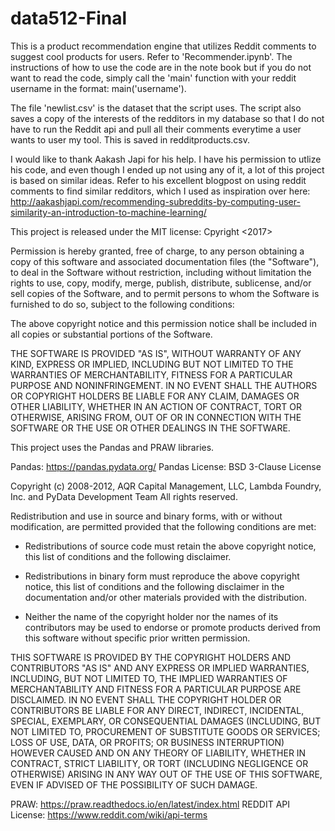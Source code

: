 # data512-Final

This is a product recommendation engine that utilizes Reddit comments to suggest cool products for users. Refer to 'Recommender.ipynb'. The instructions of how to use the code are in the note book but if you do not want to read the code, simply call the 'main' function with your reddit username in the format: main('username').  

The file 'newlist.csv' is the dataset that the script uses. The script also saves a copy of the interests of the redditors in my database so that I do not have to run the Reddit api and pull all their comments everytime a user wants to user my tool. This is saved in redditproducts.csv.

I would like to thank Aakash Japi for his help. I have his permission to utlize his code, and even though I ended up not using any of it, a lot of this project is based on similar ideas.  Refer to his excellent blogpost on using reddit comments to find similar redditors, which I used as inspiration over here: http://aakashjapi.com/recommending-subreddits-by-computing-user-similarity-an-introduction-to-machine-learning/

This project is released under the MIT license:
Cpyright <2017> <Abhishek Varma>

Permission is hereby granted, free of charge, to any person obtaining a copy of this software and associated documentation files (the "Software"), to deal in the Software without restriction, including without limitation the rights to use, copy, modify, merge, publish, distribute, sublicense, and/or sell copies of the Software, and to permit persons to whom the Software is furnished to do so, subject to the following conditions:

The above copyright notice and this permission notice shall be included in all copies or substantial portions of the Software.

THE SOFTWARE IS PROVIDED "AS IS", WITHOUT WARRANTY OF ANY KIND, EXPRESS OR IMPLIED, INCLUDING BUT NOT LIMITED TO THE WARRANTIES OF MERCHANTABILITY, FITNESS FOR A PARTICULAR PURPOSE AND NONINFRINGEMENT. IN NO EVENT SHALL THE AUTHORS OR COPYRIGHT HOLDERS BE LIABLE FOR ANY CLAIM, DAMAGES OR OTHER LIABILITY, WHETHER IN AN ACTION OF CONTRACT, TORT OR OTHERWISE, ARISING FROM, OUT OF OR IN CONNECTION WITH THE SOFTWARE OR THE USE OR OTHER DEALINGS IN THE SOFTWARE.

This project uses the Pandas and PRAW libraries. 

Pandas: https://pandas.pydata.org/
Pandas License: 
BSD 3-Clause License

Copyright (c) 2008-2012, AQR Capital Management, LLC, Lambda Foundry, Inc. and PyData Development Team
All rights reserved.

Redistribution and use in source and binary forms, with or without
modification, are permitted provided that the following conditions are met:

* Redistributions of source code must retain the above copyright notice, this
  list of conditions and the following disclaimer.

* Redistributions in binary form must reproduce the above copyright notice,
  this list of conditions and the following disclaimer in the documentation
  and/or other materials provided with the distribution.

* Neither the name of the copyright holder nor the names of its
  contributors may be used to endorse or promote products derived from
  this software without specific prior written permission.

THIS SOFTWARE IS PROVIDED BY THE COPYRIGHT HOLDERS AND CONTRIBUTORS "AS IS"
AND ANY EXPRESS OR IMPLIED WARRANTIES, INCLUDING, BUT NOT LIMITED TO, THE
IMPLIED WARRANTIES OF MERCHANTABILITY AND FITNESS FOR A PARTICULAR PURPOSE ARE
DISCLAIMED. IN NO EVENT SHALL THE COPYRIGHT HOLDER OR CONTRIBUTORS BE LIABLE
FOR ANY DIRECT, INDIRECT, INCIDENTAL, SPECIAL, EXEMPLARY, OR CONSEQUENTIAL
DAMAGES (INCLUDING, BUT NOT LIMITED TO, PROCUREMENT OF SUBSTITUTE GOODS OR
SERVICES; LOSS OF USE, DATA, OR PROFITS; OR BUSINESS INTERRUPTION) HOWEVER
CAUSED AND ON ANY THEORY OF LIABILITY, WHETHER IN CONTRACT, STRICT LIABILITY,
OR TORT (INCLUDING NEGLIGENCE OR OTHERWISE) ARISING IN ANY WAY OUT OF THE USE
OF THIS SOFTWARE, EVEN IF ADVISED OF THE POSSIBILITY OF SUCH DAMAGE.

PRAW: https://praw.readthedocs.io/en/latest/index.html
REDDIT API License: https://www.reddit.com/wiki/api-terms
